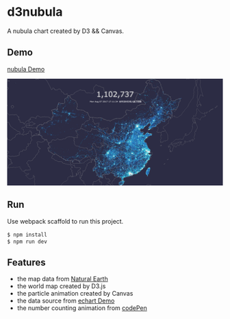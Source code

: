 # d3nubula

A nubula chart created by D3 && Canvas.

## Demo

[nubula Demo](http://test.tv.video.qq.com/ktweb/Public/nubula/html/index.html?type=activate#wbmp)

![demo](https://raw.githubusercontent.com/chokcoco/d3nubula/master/src/images/demo.png)

## Run

Use webpack scaffold to run this project.

```
$ npm install
$ npm run dev
```

## Features

+ the map data from [Natural Earth](http://www.naturalearthdata.com/)
+ the world map created by D3.js
+ the particle animation created by Canvas
+ the data source from [echart Demo](http://echarts.baidu.com/demo.html#scatter-weibo)
+ the number counting animation from [codePen](https://codepen.io/Chokcoco/pen/qXVxyw)
